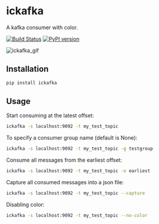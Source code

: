 # ickafka

A kafka consumer with color.

[![Build Status](https://travis-ci.org/davegallant/ickafka.svg?branch=master)](https://travis-ci.org/davegallant/ickafka)
[![PyPI version](https://badge.fury.io/py/ickafka.svg)](https://badge.fury.io/py/ickafka)

![ickafka_gif](https://user-images.githubusercontent.com/4519234/47589203-7d648080-d936-11e8-8b05-b111d75c0ae4.gif)

## Installation

```bash
pip install ickafka
```

## Usage

Start consuming at the latest offset:

```bash
ickafka -s localhost:9092 -t my_test_topic
```

To specify a consumer group name (default is None):

```bash
ickafka -s localhost:9092 -t my_test_topic -g testgroup
```

Consume all messages from the earliest offset:

```bash
ickafka -s localhost:9092 -t my_test_topic -o earliest
```

Capture all consumed messages into a json file:

```bash
ickafka -s localhost:9092 -t my_test_topic --capture
```

Disabling color:

```bash
ickafka -s localhost:9092 -t my_test_topic --no-color
```
